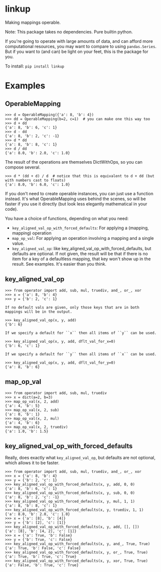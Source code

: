 
# linkup
Making mappings operable.

Note: This package takes no dependencies. Pure builtin python. 

If you're going to operate with large amounts of data, and can afford more computational resources, 
you may want to compare to using `pandas.Series`. 
But if you want to (and can) be light on your feet, this is the package for you. 

To install:	```pip install linkup```

# Examples

## OperableMapping

```pydocstring
>>> d = OperableMapping({'a': 8, 'b': 4})
>>> dd = OperableMapping(b=2, c=1)  # you can make one this way too
>>> d + dd
{'a': 8, 'b': 6, 'c': 1}
>>> d - dd
{'a': 8, 'b': 2, 'c': -1}
>>> d * dd
{'a': 8, 'b': 8, 'c': 1}
>>> d / dd
{'a': 8.0, 'b': 2.0, 'c': 1.0}
```


The result of the operations are themselves DictWithOps, so you can compose several.

```pydocstring
>>> d * (dd + d) / d  # notice that this is equivalent to d + dd (but with numbers cast to floats)
{'a': 8.0, 'b': 6.0, 'c': 1.0}
```

If you don't need to create operable instances, you can just use a function instead. 
It's what OperableMapping uses behind the scenes, so will be faster if you use it directly
(but look less elegantly mathematical in your code).

You have a choice of functions, depending on what you need:
- ``key_aligned_val_op_with_forced_defaults``: For applying a (mapping, mapping) operation
- ``map_op_val``: For applying an operation involving a mapping and a single value. 
- ``key_aligned_val_op``: like key_aligned_val_op_with_forced_defaults, but defaults are optional. 
If not given, the result will be that if there is no item for a key of a defaultless mapping, 
that key won't show up in the result. See examples. It's easier than you think.


## key_aligned_val_op

```pydocstring
>>> from operator import add, sub, mul, truediv, and_, or_, xor
>>> x = {'a': 8, 'b': 4}
>>> y = {'b': 2, 'c': 1}

If no default vals are given, only those keys that are in both mappings will be in the output.

>>> key_aligned_val_op(x, y, add)
{'b': 6}

If we specify a default for ``x`` then all items of ``y`` can be used.

>>> key_aligned_val_op(x, y, add, dflt_val_for_x=0)
{'b': 6, 'c': 1}

If we specify a default for ``y`` then all items of ``x`` can be used.

>>> key_aligned_val_op(x, y, add, dflt_val_for_y=0)
{'a': 8, 'b': 6}
```

## map_op_val


```pydocstring
>>> from operator import add, sub, mul, truediv
>>> x = dict(a=2, b=3)
>>> map_op_val(x, 2, add)
{'a': 4, 'b': 5}
>>> map_op_val(x, 2, sub)
{'a': 0, 'b': 1}
>>> map_op_val(x, 2, mul)
{'a': 4, 'b': 6}
>>> map_op_val(x, 2, truediv)
{'a': 1.0, 'b': 1.5}
```

## key_aligned_val_op_with_forced_defaults

Really, does exactly what ``key_aligned_val_op``, but defaults are not optional, 
which allows it to be faster.

```pydocstring
>>> from operator import add, sub, mul, truediv, and_, or_, xor
>>> x = {'a': 8, 'b': 4}
>>> y = {'b': 2, 'c': 1}
>>> key_aligned_val_op_with_forced_defaults(x, y, add, 0, 0)
{'a': 8, 'b': 6, 'c': 1}
>>> key_aligned_val_op_with_forced_defaults(x, y, sub, 0, 0)
{'a': 8, 'b': 2, 'c': -1}
>>> key_aligned_val_op_with_forced_defaults(x, y, mul, 1, 1)
{'a': 8, 'b': 8, 'c': 1}
>>> key_aligned_val_op_with_forced_defaults(x, y, truediv, 1, 1)
{'a': 8.0, 'b': 2.0, 'c': 1.0}
>>> x = {'a': [8], 'b': [4]}
>>> y = {'b': [2], 'c': [1]}
>>> key_aligned_val_op_with_forced_defaults(x, y, add, [], [])
{'a': [8], 'b': [4, 2], 'c': [1]}
>>> x = {'a': True, 'b': False}
>>> y = {'b': True, 'c': False}
>>> key_aligned_val_op_with_forced_defaults(x, y, and_, True, True)
{'a': True, 'b': False, 'c': False}
>>> key_aligned_val_op_with_forced_defaults(x, y, or_, True, True)
{'a': True, 'b': True, 'c': True}
>>> key_aligned_val_op_with_forced_defaults(x, y, xor, True, True)
{'a': False, 'b': True, 'c': True}
```
